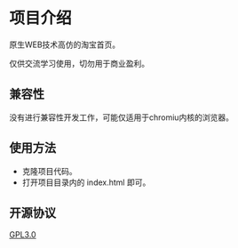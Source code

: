 # 项目介绍
原生WEB技术高仿的淘宝首页。

仅供交流学习使用，切勿用于商业盈利。

## 兼容性
没有进行兼容性开发工作，可能仅适用于chromiu内核的浏览器。

## 使用方法
- 克隆项目代码。
- 打开项目目录内的 index.html 即可。

## 开源协议
[GPL3.0](https://opensource.org/licenses/GPL-3.0)
